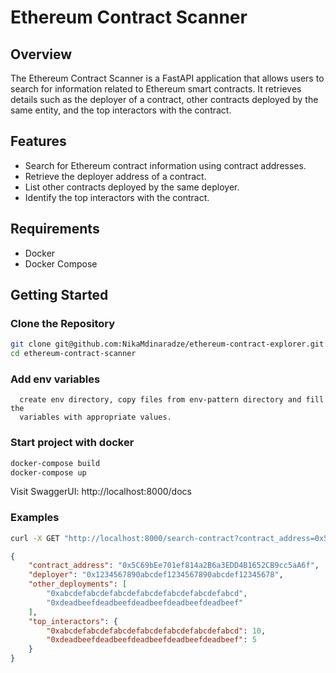 # Ethereum Contract Scanner

## Overview

The Ethereum Contract Scanner is a FastAPI application that allows users to search for information related to Ethereum smart contracts. It retrieves details such as the deployer of a contract, other contracts deployed by the same entity, and the top interactors with the contract.

## Features

- Search for Ethereum contract information using contract addresses.
- Retrieve the deployer address of a contract.
- List other contracts deployed by the same deployer.
- Identify the top interactors with the contract.

## Requirements

- Docker
- Docker Compose

## Getting Started

### Clone the Repository

```bash
git clone git@github.com:NikaMdinaradze/ethereum-contract-explorer.git
cd ethereum-contract-scanner
```

### Add env variables
```text
  create env directory, copy files from env-pattern directory and fill the
  variables with appropriate values.
```
### Start project with docker
```bash
docker-compose build
docker-compose up
```
Visit SwaggerUI: http://localhost:8000/docs
### Examples

```bash
curl -X GET "http://localhost:8000/search-contract?contract_address=0x5C69bEe701ef814a2B6a3EDD4B1652CB9cc5aA6f"
```

```json
{
    "contract_address": "0x5C69bEe701ef814a2B6a3EDD4B1652CB9cc5aA6f",
    "deployer": "0x1234567890abcdef1234567890abcdef12345678",
    "other_deployments": [
        "0xabcdefabcdefabcdefabcdefabcdefabcdefabcd",
        "0xdeadbeefdeadbeefdeadbeefdeadbeefdeadbeef"
    ],
    "top_interactors": {
        "0xabcdefabcdefabcdefabcdefabcdefabcdefabcd": 10,
        "0xdeadbeefdeadbeefdeadbeefdeadbeefdeadbeef": 5
    }
}

```